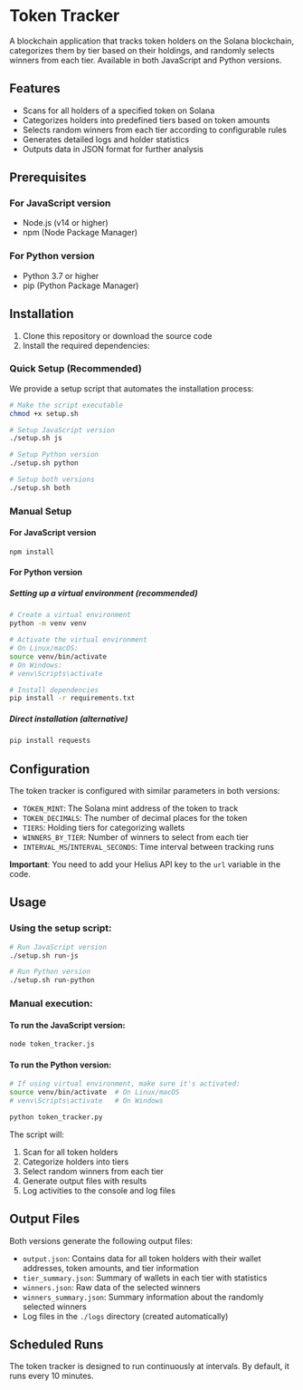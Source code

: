 # Token Tracker

A blockchain application that tracks token holders on the Solana blockchain, categorizes them by tier based on their holdings, and randomly selects winners from each tier. Available in both JavaScript and Python versions.

## Features

- Scans for all holders of a specified token on Solana
- Categorizes holders into predefined tiers based on token amounts
- Selects random winners from each tier according to configurable rules
- Generates detailed logs and holder statistics
- Outputs data in JSON format for further analysis

## Prerequisites

### For JavaScript version
- Node.js (v14 or higher)
- npm (Node Package Manager)

### For Python version
- Python 3.7 or higher
- pip (Python Package Manager)

## Installation

1. Clone this repository or download the source code
2. Install the required dependencies:

### Quick Setup (Recommended)

We provide a setup script that automates the installation process:

```bash
# Make the script executable
chmod +x setup.sh

# Setup JavaScript version
./setup.sh js

# Setup Python version
./setup.sh python

# Setup both versions
./setup.sh both
```

### Manual Setup

#### For JavaScript version
```bash
npm install
```

#### For Python version

##### Setting up a virtual environment (recommended)
```bash
# Create a virtual environment
python -m venv venv

# Activate the virtual environment
# On Linux/macOS:
source venv/bin/activate
# On Windows:
# venv\Scripts\activate

# Install dependencies
pip install -r requirements.txt
```

##### Direct installation (alternative)
```bash
pip install requests
```

## Configuration

The token tracker is configured with similar parameters in both versions:

- `TOKEN_MINT`: The Solana mint address of the token to track
- `TOKEN_DECIMALS`: The number of decimal places for the token
- `TIERS`: Holding tiers for categorizing wallets
- `WINNERS_BY_TIER`: Number of winners to select from each tier
- `INTERVAL_MS`/`INTERVAL_SECONDS`: Time interval between tracking runs

**Important**: You need to add your Helius API key to the `url` variable in the code.

## Usage

### Using the setup script:
```bash
# Run JavaScript version
./setup.sh run-js

# Run Python version
./setup.sh run-python
```

### Manual execution:

#### To run the JavaScript version:
```bash
node token_tracker.js
```

#### To run the Python version:
```bash
# If using virtual environment, make sure it's activated:
source venv/bin/activate  # On Linux/macOS
# venv\Scripts\activate   # On Windows

python token_tracker.py
```

The script will:
1. Scan for all token holders
2. Categorize holders into tiers
3. Select random winners from each tier
4. Generate output files with results
5. Log activities to the console and log files

## Output Files

Both versions generate the following output files:

- `output.json`: Contains data for all token holders with their wallet addresses, token amounts, and tier information
- `tier_summary.json`: Summary of wallets in each tier with statistics
- `winners.json`: Raw data of the selected winners
- `winners_summary.json`: Summary information about the randomly selected winners
- Log files in the `./logs` directory (created automatically)

## Scheduled Runs

The token tracker is designed to run continuously at intervals. By default, it runs every 10 minutes.
